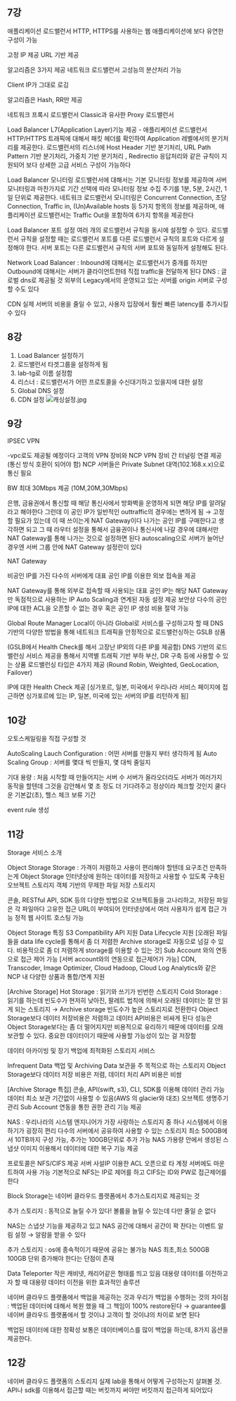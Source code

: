 ## 7강
애플리케이션 로드밸런서
HTTP, HTTPS를 사용하는 웹 애플리케이션에 보다 유연한 구성이 가능

고정 IP 제공
URL 기반 제공

알고리즘은 3가지 제공
네트워크 로드밸런서
고성능의 분산처리 가능

Client IP가 그대로 로깅

알고리즘은 Hash, RR만 제공

네트워크 프록시 로드밸런서
Classic과 유사한 Proxy 로드밸런서

Load Balancer
L7(Application Layer)기능 제공 - 애플리케이션 로드밸런서
HTTP/HTTPS 트래픽에 대해서 패킷 헤더를 확인하여 Application 레벨에서의 분기처리를 제공한다. 로드밸런서의 리스너에 Host Header 기반 분기처리, URL Path Pattern 기반 분기처리, 가중치 기반 분기처리 , Redirectio 응답처리와 같은 규칙이 지원되어 보다 상세한 고급 서비스 구성이 가능하다

Load Balancer 모니터링
로드밸런서에 대해서는 기본 모니터링 정보를 제공하며 서버 모니터링과 마찬가지로 기간 선택에 따라 모니터링 정보 수집 주기를 1분, 5분, 2시간, 1일 단위로 제공한다. 
네트워크 로드밸런서 모니터링은 Concurrent Connection, 초당 Connection, Traffic in, (Un)Available hosts 등 5가지 항목의 정보를 제공하며, 애플리케이션 로드밸런서는 Traffic Out을 포함하여 6가지 항목을 제공한다

Load Balancer 포트 설정
여러 개의 로드밸런서 규칙을 동시에 설정할 수 있다. 로드밸런서 규칙을 설정할 때는 로드밸런서 포트를 다른 로드밸런서 규칙의 포트와 다르게 설정해야 한다. 서버 포트는 다른 로드밸런서 규칙의 서버 포트와 동일하게 설정해도 된다.

Network Load Balancer : Inbound에 대해서는 로드밸런서가 중개를 하지만 Outbound에 대해서는 서버가 클라이언트한테 직접 traffic을 전달하게 된다
DNS : 글로벌 dns로 제공될 것
외부의 Legacy에서의 운영되고 있는 서버를 origin 서버로 구성할 수도 있다

CDN
실제 서버의 비용을 줄일 수 있고, 사용자 입장에서 훨씬 빠른 latency를 추가시킬 수 있다

## 8강
1. Load Balancer 설정하기
2. 로드밸런서 타겟그룹을 설정하게 됨
3. lab-tg로 이름 설정함
4. 리스너 : 로드밸런서가 어떤 프로토콜을 수신대기하고 있을지에 대한 설정
5. Global DNS 설정
6. CDN 설정
![캐싱설정.jpg](캐싱설정.jpg)

## 9강

IPSEC VPN

-vpc로도 제공될 예정이다
고객의 VPN 장비와 NCP VPN 장비 간 터널링 연결 제공(통신 방식 호환이 되어야 함)
NCP 서버들은 Private Subnet 대역(102.168.x.x)으로 통신 필요

BW 최대 30Mbps 제공 (10M,20M,30Mbps)

은행, 금융권에서 통신할 때
해당 통신사에서 방화벽을 운영하게 되면 해당 IP를 알려달라고 해야한다
그런데 이 공인 IP가 일반적인 outtraffic의 경우에는 변하게 됨 → 고정할 필요가 있는데 이 때 쓰이는게 NAT Gateway이다
나가는 공인 IP를 구매한다고 생각하면 되고 그 때 라우터 설정을 통해서 금융권이나 통신사에 나갈 경우에 대해서만 NAT Gateway를 통해 나가는 것으로 설정하면 된다
autoscaling으로 서버가 늘어난 경우엔 서버 그룹 안에 NAT Gateway 설정란이 있다

NAT Gateway

비공인 IP를 가진 다수의 서버에게 대표 공인 IP를 이용한 외보 접속을 제공

NAT Gateway를 통해 외부로 접속할 때 사용되는 대표 공인 IP는 해당 NAT Gateway만 독점적으로 사용하는 IP
Auto Scaling과 연계된 자동 설정 제공
보안상 다수의 공인 IP에 대한 ACL을 오픈할 수 없는 경우 혹은 공인 IP 생성 비용 절약 가능

Global Route Manager
Local이 아니라 Global로 서비스를 구성하고자 할 때
DNS 기반의 다양한 방법을 통해 네트워크 트래픽을 안정적으로 로드밸런싱하는 GSLB 상품

(GSLB에서 Health Check를 해서 고장난 IP외의 다른 IP를 제공함)
DNS 기반의 로드밸런싱 서비스 제공을 통해서 지역별 트래픽 기반 부하 부산, DR 구축 등에 사용할 수 있는 상품
로드밸런싱 타입은 4가지 제공 (Round Robin, Weighted, GeoLocation, Failover)

IP에 대한 Health Check 제공
[싱가포르, 일본, 미국에서 우리나라 서비스 페이지에 접근하면
싱가포르에 있는 IP, 일본, 미국에 있는 서버의 IP를 리턴하게 됨]

## 10강
오토스케일링을 직접 구성할 것

AutoScaling
Lauch Configuration : 어떤 서버를 만들지 부터 생각하게 됨
Auto Scaling Group : 서버를 몇대 씩 만들지, 몇 대씩 줄일지

기대 용량 : 처음 시작할 때 만들어지는 서버 수
서버가 올라오더라도 서버가 여러가지 동작을 할텐데 그것을 감안해서 몇 초 정도 더 기다려주고 정상이라 체크할 것인지
쿨다운 기본값(초), 헬스 체크 보류 기간

event rule 생성

## 11강
Storage 서비스 소개

Object Storage
Storage : 가격이 저렴하고 사용이 편리해야 할텐데 요구조건 만족하는게 Object Storage
인터넷상에 원하는 데이터를 저장하고 사용할 수 있도록 구축된 오브젝트 스토리지
객체 기반의 무제한 파일 저장 스토리지

콘솔, RESTful API, SDK 등의 다양한 방법으로 오브젝트들을 고나리하고, 저장된 파일은 각 파일마다 고유한 접근 URL이 부여되어 인터넷상에서 여러 사용자가 쉽게 접근 가능
정적 웹 사이트 호스팅 가능

Object Storage 특징
S3 Compatibility API 지원
Data Lifecycle 지원 [오래된 파일들을 data life cycle를 통해서 좀 더 저렴한 Archive storage로 자동으로 넘길 수 있다. 비용적으로 좀 더 저렴하게 storage를 이용할 수 있는 것]
Sub Account 와의 연동으로 접근 제어 가능 [서버 account와의 연동으로 접근제어가 가능]
CDN, Transcoder, Image Optimizer, Cloud Hadoop, Cloud Log Analytics와 같은 NCP 내 다양한 상품과 통합/연계 지원

[Archive Storage]
Hot Storage : 읽기와 쓰기가 빈번한 스토리지
Cold Storage : 읽기를 하는데 빈도수가 현저히 낮아진, 팔레트 법칙에 의해서 오래된 데이터는 잘 안 읽게 되는 스토리지 → Archive storage 빈도수가 높은 스토리지로 전환한다
Object Storage보다 데이터 저장비용은 저렴하고 데이터 API비용은 비싸게 된다
성능은 Object Storage보다는 좀 더 떨어지지만 비용적으로 유리하기 때문에 데이터를 오래 보관할 수 있다. 중요한 데이터이기 때문에 사용할 가능성이 있는 걸 저장함

데이터 아카이빙 및 장기 백업에 최적화된 스토리지 서비스

Infrequent Data 백업 및 Archiving Data 보관을 주 목적으로 하는 스토리지
Object Storage보다 데이터 저장 비용은 저렴, 데이터 처리 API 비용은 비쌈

[Archive Storage 특집]
콘솔, API(swift, s3), CLI, SDK를 이용해 데이터 관리 가능
데이터 최소 보관 기간없이 사용할 수 있음(AWS 의 glacier와 대조)
오브젝트 생명주기 관리
Sub Account 연동을 통한 권한 관리 기능 제공

NAS  : 우리나라의 시스템 엔지니어가 가장 사랑하는 스토리지 중 하나
시스템에서 이용하기가 굉장히 편리
다수의 서버에서 공유하여 사용할 수 있는 스토리지
최소 500GB에서 10TB까지 구성 가능, 추가는 100GB단위로 추가 가능
NAS 가용량 안에서 생성된 스냅샷 이미지 이용해서 데이터에 대한 복구 기능 제공

프로토콜은 NFS/CIFS 제공
서버 사설IP 이용한 ACL 오픈으로 타 계정 서버에도 마운트하여 사용 가능
기본적으로 NFS는 IP로 제어를 하고 CIFS는 ID와 PW로 접근제어를 한다

Block Storage는 네이버 클라우드 플랫폼에서 추가스토리지로 제공되는 것

추가 스토리지 : 동적으로 늘릴 수가 있다!
볼륨을 늘릴 수 있는데 다만 줄일 순 없다

NAS는 스냅샷 기능을 제공하고 있고 NAS 공간에 대해서 공간이 꽉 찬다는 이벤트 알림 설정 → 알람을 받을 수 있다

추가 스토리지 : os에 종속적이기 때문에 공유는 불가능
NAS 최초,최소 500GB 100GB 단위 증가해야 한다는 단점이 존재

Data Teleporter
작은 캐비넷, 캐리어같은 형태를 띄고 있음
대용량 데이터를 이전하고자 할 때
대용량 데이터 이전을 위한 효과적인 솔루션

네이버 클라우드 플랫폼에서 백업을 제공하는 것과 우리가 백업을 수행하는 것의 차이점 :
백업된 데이터에 대해서 복원 했을 때 그 책임이 100% restore된다 → guarantee를 네이버 클라우드 플랫폼에서 할 것이냐
고객이 할 것이냐의 차이로 보면 된다

백업된 데이터에 대한 정확성
보통은 데이터베이스를 많이 백업을 하는데, 8가지 옵션을 제공한다.

## 12강
네이버 클라우드 플랫폼의 스토리지
실제 lab을 통해서 어떻게 구성하는지 살펴볼 것.
API나 sdk를 이용해서 접근할 때는 버킷까지 써야만 버킷까지 접근하게 되어있다

